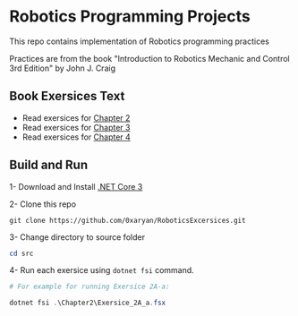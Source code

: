 # Robotics Programming Projects

This repo contains implementation of Robotics programming practices

Practices are from the book "Introduction to Robotics Mechanic and Control 3rd Edition" by 
John J. Craig

## Book Exersices Text
- Read exersices for [Chapter 2](./src/Chapter2/Readme.md)
- Read exersices for [Chapter 3](./src/Chapter3/Readme.md)
- Read exersices for [Chapter 4](./src/Chapter4/Readme.md)

## Build and Run
1- Download and Install [.NET Core 3](https://dotnet.microsoft.com/download/dotnet-core/3.0)

2- Clone this repo
```
git clone https://github.com/0xaryan/RoboticsExcersices.git
```

3- Change directory to source folder
```powershell
cd src
```

4- Run each exersice using `dotnet fsi` command.
```powershell
# For example for running Exersice 2A-a:

dotnet fsi .\Chapter2\Exersice_2A_a.fsx
```